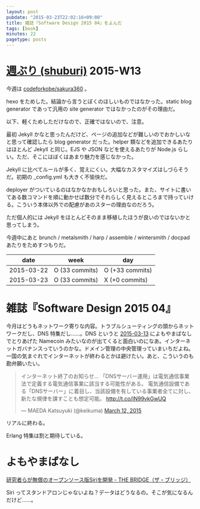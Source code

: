 ```yaml
---
layout: post
pubdate: "2015-03-23T22:02:16+09:00"
title: 雑誌『Software Design 2015 04』をよんだ
tags: [book]
minutes: 22
pagetype: posts
---
```

# [週ぶり (shuburi)][shuburi] 2015-W13

今週は [codeforkobe/sakura360][] 。

hexo をためした。結論から言うとぼくのほしいものではなかった。static blog generator であって汎用の site generator ではなかったのがその理由だ。

以下、軽くためしただけなので、正確ではないので、注意。

最初 Jekyll かなと思ったんだけど、ページの追加などが難しいのでおかしいなと思って確認したら blog generator だった。helper 類などを追加できるあたりはほとんど Jekyll と同じ。EJS や JSON などを使えるあたりが Node.js らしい。ただ、そこにはぼくはあまり魅力を感じなかった。

Jekyll に比べてルールが多く、覚えにくい。大幅なカスタマイズはしづらそうだ。初期の _config.yml も大きく不愉快だ。

deployer がついているのはなかなかおもしろいと思った。また、サイトに書いてある数コマンドを順に動かせば数分でそれらしく見えるところまで持っていける。こういう本体以外での配慮があのスターの理由なのだろう。

ただ個人的には Jekyll をほとんどそのまま移植したほうが良いのではないかと思ってしまう。

今週中にあと brunch / metalsmith / harp / assemble / wintersmith / docpad あたりをためすつもりだ。

date       | week           | day
-----------|----------------|-----------------
2015-03-22 | O (33 commits) | O (+33 commits)
2015-03-23 | O (33 commits) | X (+0 commits)

# 雑誌『Software Design 2015 04』

今月はどうもネットワーク寄りな内容。トラブルシューティングの頭からネットワークだし、DNS 特集だし……。DNS というと [2015-03-13][] によもやまばなしでとりあげた Namecoin みたいなのが出てくると面白いのになあ。インターネットガバナンスっていうのかな。ドメイン管理の中央管理っていまいちだよね。一国の気まぐれでインターネットが終わるとかは避けたい。あと、こういうのも勘弁願いたい。

<blockquote class="twitter-tweet" lang="en"><p>インターネット終了のお知らせ…&#10;「DNSサーバー運用」は電気通信事業法で定義する電気通信事業に該当する可能性がある。&#10;電気通信設備である「DNSサーバー」に着目し、当該設備を有している事業者全てに対し、新たな規律を課すことも想定可能。&#10;<a href="http://t.co/IN99vkGwUQ">http://t.co/IN99vkGwUQ</a></p>&mdash; MAEDA Katsuyuki (@keikuma) <a href="https://twitter.com/keikuma/status/575867160498585601">March 12, 2015</a></blockquote>
<script async src="//platform.twitter.com/widgets.js" charset="utf-8"></script>

リアルに終わる。

Erlang 特集は割と期待している。

# よもやまばなし

[研究者らが無償のオープンソース版Siriを開発 - THE BRIDGE（ザ・ブリッジ）](http://thebridge.jp/2015/03/researchers-just-built-a-free-open-source-version-of-siri)

Siri ってスタンドアロンじゃないよね？データはどうなるの。そこが気になるんだけど……。

[shuburi]: http://shuburi.org
[codeforkobe/sakura360]: https://github.com/codeforkobe/sakura360
[2015-03-13]: http://blog.bouzuya.net/2015/03/13/
